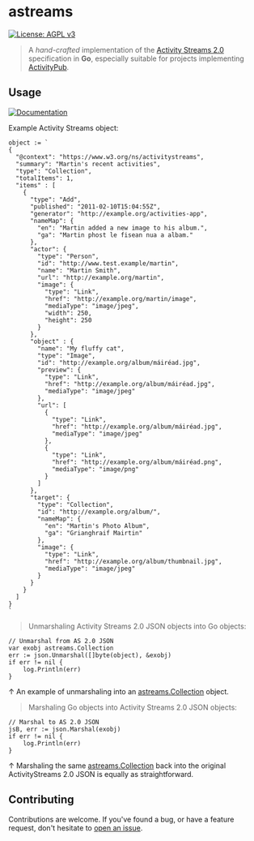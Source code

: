 # astreams

[![License: AGPL v3](https://img.shields.io/badge/License-AGPL%20v3-blue.svg)](LICENSE)

> A *hand-crafted* implementation of the [Activity Streams 2.0](https://www.w3.org/TR/activitystreams-core) specification in **Go**, especially suitable for projects implementing [ActivityPub](https://activitypub.rocks).

## Usage

[![Documentation](http://img.shields.io/badge/godoc-reference-5272B4.svg)](https://pkg.go.dev/github.com/MatejLach/astreams@v0.0.0-20200204211509-70bcfc5b961f?tab=doc)

Example Activity Streams object:

    object := `
    {
      "@context": "https://www.w3.org/ns/activitystreams",
      "summary": "Martin's recent activities",
      "type": "Collection",
      "totalItems": 1,
      "items" : [
        {
          "type": "Add",
          "published": "2011-02-10T15:04:55Z",
          "generator": "http://example.org/activities-app",
          "nameMap": {
            "en": "Martin added a new image to his album.",
            "ga": "Martin phost le fisean nua a albam."
          },
          "actor": {
            "type": "Person",
            "id": "http://www.test.example/martin",
            "name": "Martin Smith",
            "url": "http://example.org/martin",
            "image": {
              "type": "Link",
              "href": "http://example.org/martin/image",
              "mediaType": "image/jpeg",
              "width": 250,
              "height": 250
            }
          },
          "object" : {
            "name": "My fluffy cat",
            "type": "Image",
            "id": "http://example.org/album/máiréad.jpg",
            "preview": {
              "type": "Link",
              "href": "http://example.org/album/máiréad.jpg",
              "mediaType": "image/jpeg"
            },
            "url": [
              {
                "type": "Link",
                "href": "http://example.org/album/máiréad.jpg",
                "mediaType": "image/jpeg"
              },
              {
                "type": "Link",
                "href": "http://example.org/album/máiréad.png",
                "mediaType": "image/png"
              }
            ]
          },
          "target": {
            "type": "Collection",
            "id": "http://example.org/album/",
            "nameMap": {
              "en": "Martin's Photo Album",
              "ga": "Grianghraif Mairtin"
            },
            "image": {
              "type": "Link",
              "href": "http://example.org/album/thumbnail.jpg",
              "mediaType": "image/jpeg"
            }
          }
        }
      ]
    }
    `

> Unmarshaling Activity Streams 2.0 JSON objects into Go objects:


	// Unmarshal from AS 2.0 JSON
	var exobj astreams.Collection
	err := json.Unmarshal([]byte(object), &exobj)
	if err != nil {
		log.Println(err)
	}
↑ An example of unmarshaling into an [astreams.Collection](https://godoc.org/github.com/MatejLach/astreams#Collection) object.

> Marshaling Go objects into Activity Streams 2.0 JSON objects:

	// Marshal to AS 2.0 JSON
	jsB, err := json.Marshal(exobj)
	if err != nil {
		log.Println(err)
	}

↑ Marshaling the same [astreams.Collection](https://godoc.org/github.com/MatejLach/astreams#Collection) back into the original ActivityStreams 2.0 JSON is equally as straightforward.

## Contributing

Contributions are welcome. If you've found a bug, or have a feature request, don't hesitate to [open an issue](https://github.com/MatejLach/astreams/issues/new).
